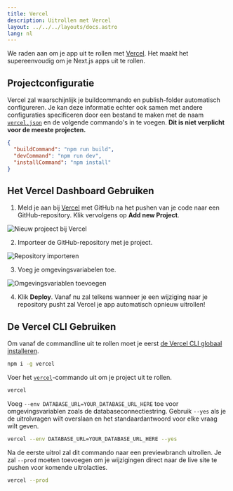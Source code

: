 ```yaml
---
title: Vercel
description: Uitrollen met Vercel
layout: ../../../layouts/docs.astro
lang: nl
---
```


We raden aan om je app uit te rollen met [Vercel](https://vercel.com/?utm_source=t3-oss&utm_campaign=oss). Het maakt het supereenvoudig om je Next.js apps uit te rollen.

## Projectconfiguratie

Vercel zal waarschijnlijk je buildcommando en publish-folder automatisch configureren. Je kan deze informatie echter ook samen met andere configuraties specificeren door een bestand te maken met de naam [`vercel.json`](https://vercel.com/docs/project-configuration) en de volgende commando's in te voegen. **Dit is niet verplicht voor de meeste projecten.**

```json
{
  "buildCommand": "npm run build",
  "devCommand": "npm run dev",
  "installCommand": "npm install"
}
```

## Het Vercel Dashboard Gebruiken

1. Meld je aan bij [Vercel](https://vercel.com/?utm_source=t3-oss&utm_campaign=oss) met GitHub na het pushen van je code naar een GitHub-repository. Klik vervolgens op **Add new Project**.

![Nieuw projeect bij Vercel](/images/vercel-new-project.webp)

2. Importeer de GitHub-repository met je project.

![Repository importeren](/images/vercel-import-project.webp)

3. Voeg je omgevingsvariabelen toe.

![Omgevingsvariablen toevoegen](/images/vercel-env-vars.webp)

4. Klik **Deploy**. Vanaf nu zal telkens wanneer je een wijziging naar je repository pusht zal Vercel je app automatisch opnieuw uitrollen!

## De Vercel CLI Gebruiken

Om vanaf de commandline uit te rollen moet je eerst [de Vercel CLI globaal installeren](https://vercel.com/docs/cli#installing-vercel-cli).

```bash
npm i -g vercel
```

Voer het [`vercel`](https://vercel.com/docs/cli/deploying-from-cli)-commando uit om je project uit te rollen.

```bash
vercel
```

Voeg `--env DATABASE_URL=YOUR_DATABASE_URL_HERE` toe voor omgevingsvariablen zoals de databaseconnectiestring. Gebruik `--yes` als je de uitrolvragen wilt overslaan en het standaardantwoord voor elke vraag wilt geven.

```bash
vercel --env DATABASE_URL=YOUR_DATABASE_URL_HERE --yes
```

Na de eerste uitrol zal dit commando naar een previewbranch uitrollen. Je zal `--prod` moeten toevoegen om je wijzigingen direct naar de live site te pushen voor komende uitrolacties.

```bash
vercel --prod
```
